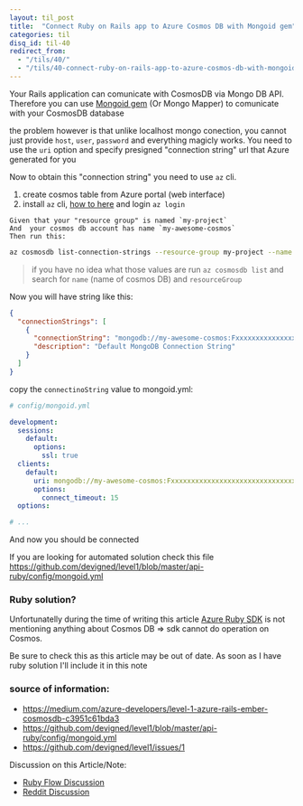 ```yaml
---
layout: til_post
title:  "Connect Ruby on Rails app to Azure Cosmos DB with Mongoid gem"
categories: til
disq_id: til-40
redirect_from: 
  - "/tils/40/"
  - "/tils/40-connect-ruby-on-rails-app-to-azure-cosmos-db-with-mongoid-gem/"
---
```



Your Rails application can comunicate with CosmosDB via Mongo DB API.
Therefore you can use [Mongoid gem](https://github.com/mongodb/mongoid)
(Or Mongo Mapper) to comunicate with your CosmosDB database


the problem however is that unlike localhost mongo conection, you cannot
just provide `host`, `user`, `password`  and everything magicly works.
You need to use the  `uri` option and specify presigned "connection
string" url that Azure generated for you

Now to obtain  this "connection string" you need to use `az` cli.



1. create cosmos table from Azure portal (web interface)
2. install `az` cli, [how to here](https://docs.microsoft.com/en-us/cli/azure/install-azure-cli?view=azure-cli-latest)
   and login `az login`


```
Given that your "resource group" is named `my-project`
And  your cosmos db account has name `my-awesome-cosmos`
Then run this:
```


```bash
az cosmosdb list-connection-strings --resource-group my-project --name my-awesome-cosmos
```

> if you have no idea what those values are run `az cosmosdb list` and search for `name` (name of cosmos DB) and  `resourceGroup`

Now you will have string like this: 

```json
{
  "connectionStrings": [
    {
      "connectionString": "mongodb://my-awesome-cosmos:FxxxxxxxxxxxxxxxxxxxxxxxxxxxxxxxxxxxxxxxxxxxxxxxxxxxxxxxxxxxxxxxxxxxxxxxxxxxxxxxxxxxxA==@my-awesome-cosmos.documents.azure.com:10255/?ssl=true",
      "description": "Default MongoDB Connection String"
    }
  ]
}
```

copy the `connectinoString` value to mongoid.yml:

```yaml
# config/mongoid.yml

development:
  sessions:
    default:
      options:
        ssl: true
  clients:
    default:
      uri: mongodb://my-awesome-cosmos:FxxxxxxxxxxxxxxxxxxxxxxxxxxxxxxxxxxxxxxxxxxxxxxxxxxxxxxxxxxxxxxxxxxxxxxxxxxxxxxxxxxxxA==@my-awesome-cosmos.documents.azure.com:10255/?ssl=true
      options:
        connect_timeout: 15
  options:

# ...

```


And now you should be connected


If you are looking for automated solution check this file <https://github.com/devigned/level1/blob/master/api-ruby/config/mongoid.yml>


### Ruby solution?

Unfortunatelly during the time of writing this article [Azure Ruby SDK](https://github.com/Azure/azure-sdk-for-ruby)
is not mentioning anything about Cosmos DB => sdk cannot do operation on
Cosmos.

Be sure to check this as this article may be out of date. As soon as I
have ruby solution I'll include it in this note



### source of information:

* <https://medium.com/azure-developers/level-1-azure-rails-ember-cosmosdb-c3951c61bda3>
* <https://github.com/devigned/level1/blob/master/api-ruby/config/mongoid.yml>
* <https://github.com/devigned/level1/issues/1>

Discussion on this Article/Note:

* [Ruby Flow Discussion](http://www.rubyflow.com/p/pvwg5q-til-connect-ruby-on-rails-app-to-azure-cosmos-db-with-mongoid-gem)
* [Reddit Discussion](https://www.reddit.com/r/ruby/comments/7sowe2/til_how_to_connect_rails_app_to_azure_cosmosdb/)
